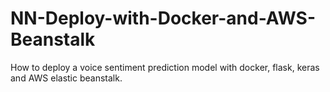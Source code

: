 # NN-Deploy-with-Docker-and-AWS-Beanstalk
How to deploy a voice sentiment prediction model with docker, flask, keras and AWS elastic beanstalk.
